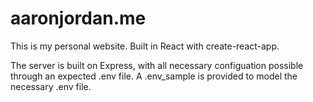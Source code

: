 # aaronjordan.me
This is my personal website. Built in React with create-react-app.

The server is built on Express, with all necessary configuation possible through an expected .env file. A .env_sample is provided to model the necessary .env file.

